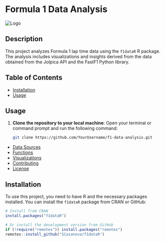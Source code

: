 # Formula 1 Data Analysis

![Logo](man/figures/logo.png) <!-- Optional: Add your project logo -->

## Description

This project analyzes Formula 1 lap time data using the `f1dataR` R package. The analysis includes visualizations and insights derived from the data obtained from the Jolpica API and the FastF1 Python library.

## Table of Contents

- [Installation](#installation)
- [Usage](#usage)
## Usage

1. **Clone the repository to your local machine**:
   Open your terminal or command prompt and run the following command:
   ```bash
   git clone https://github.com/YourUsername/f1-data-analysis.git
   
- [Data Sources](#data-sources)
- [Functions](#functions)
- [Visualizations](#visualizations)
- [Contributing](#contributing)
- [License](#license)

## Installation

To use this project, you need to have R and the necessary packages installed. You can install the `f1dataR` package from CRAN or GitHub:

```r
# Install from CRAN
install.packages("f1dataR")

# Or install the development version from GitHub
if (!require("remotes")) install.packages("remotes")
remotes::install_github("SCasanova/f1dataR")

